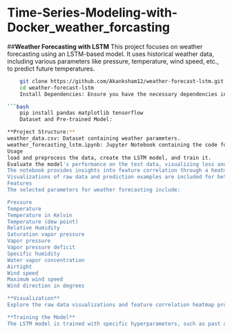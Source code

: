 # **Time-Series-Modeling-with-Docker_weather_forcasting**

##**Weather Forecasting with LSTM**
This project focuses on weather forecasting using an LSTM-based model. It uses historical weather data, including various parameters like pressure, temperature, wind speed, etc., to predict future temperatures.

 ```bash
     git clone https://github.com/Akanksham12/weather-forecast-lstm.git
     cd weather-forecast-lstm
     Install Dependencies: Ensure you have the necessary dependencies installed. You can use pip:

 ```bash
     pip install pandas matplotlib tensorflow
     Dataset and Pre-trained Model:

**Project Structure:**
weather_data.csv: Dataset containing weather parameters.
weather_forecasting_lstm.ipynb: Jupyter Notebook containing the code for the project.
Usage
load and preprocess the data, create the LSTM model, and train it.
Evaluate the model's performance on the test data, visualizing loss and accuracy.
The notebook provides insights into feature correlation through a heatmap.
Visualizations of raw data and prediction examples are included for better understanding.
Features
The selected parameters for weather forecasting include:

Pressure
Temperature
Temperature in Kelvin
Temperature (dew point)
Relative Humidity
Saturation vapor pressure
Vapor pressure
Vapor pressure deficit
Specific humidity
Water vapor concentration
Airtight
Wind speed
Maximum wind speed
Wind direction in degrees

**Visualization**
Explore the raw data visualizations and feature correlation heatmap provided in the notebook. These visualizations help understand the dataset and the relationships between different weather parameters.

**Training the Model**
The LSTM model is trained with specific hyperparameters, such as past and future time steps, learning rate, batch size, and epochs. Adjust these parameters based on your requirements.

